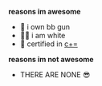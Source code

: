 **reasons im awesome**
- 🔫 i own bb gun
- 👨🏼 i am white
- 📝 certified in [c+=](https://github.com/ErisBlastar/cplusequality)

**reasons im not awesome**
- THERE ARE NONE 😎
